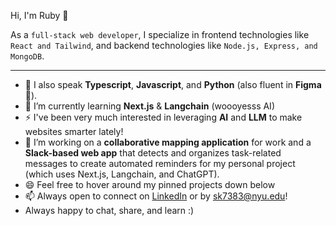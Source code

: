 <p> Hi, I'm Ruby 👋 </p> 
<p> As a <code>full-stack web developer</code>, I specialize in frontend technologies like <code>React and Tailwind</code>, and backend technologies like <code>Node.js, Express, and MongoDB</code>. </p>

_________________

- 💬 I also speak **Typescript**, **Javascript**, and **Python** (also fluent in **Figma** 💜).
- 🌱 I’m currently learning **Next.js** & **Langchain** (woooyesss AI)
- ⚡ I've been very much interested in leveraging **AI** and **LLM** to make websites smarter lately!
- 🔭 I’m working on a **collaborative mapping application** for work and a **Slack-based web app** that detects and organizes task-related messages to create automated reminders for my personal project (which uses Next.js, Langchain, and ChatGPT).
- 😄 Feel free to hover around my pinned projects down below
- 📫 Always open to connect on [LinkedIn](https://www.linkedin.com/in/ruby-kim/) or by sk7383@nyu.edu!
- Always happy to chat, share, and learn :)

<!--
**rubykiim/rubykiim** is a ✨ _special_ ✨ repository because its `README.md` (this file) appears on your GitHub profile.

Here are some ideas to get you started:

- 🔭 I’m currently working on ...
- 🌱 I’m currently learning ...
- 👯 I’m looking to collaborate on ...
- 🤔 I’m looking for help with ...
- 💬 Ask me about ...
- 📫 How to reach me: ...
- 😄 Pronouns: ...
- ⚡ Fun fact: ...
-->
